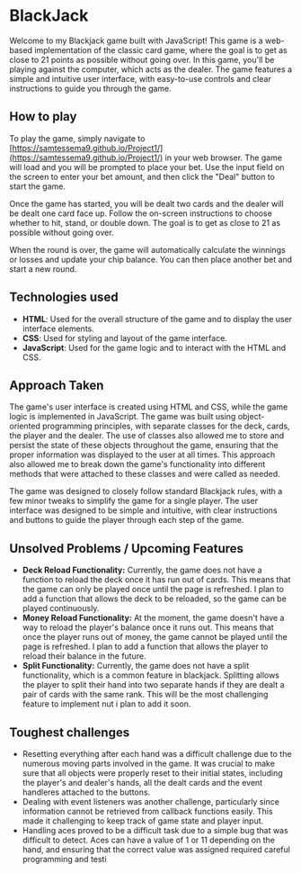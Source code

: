 # BlackJack  
Welcome to my Blackjack game built with JavaScript! This game is a web-based implementation of the classic card game, where the goal is to get as close to 21 points as possible without going over. In this game, you'll be playing against the computer, which acts as the dealer. The game features a simple and intuitive user interface, with easy-to-use controls and clear instructions to guide you through the game.
## How to play
To play the game, simply navigate to [https://samtessema9.github.io/Project1/](https://samtessema9.github.io/Project1/) in your web browser. The game will load and you will be prompted to place your bet. Use the input field on the screen to enter your bet amount, and then click the "Deal" button to start the game.

Once the game has started, you will be dealt two cards and the dealer will be dealt one card face up. Follow the on-screen instructions to choose whether to hit, stand, or double down. The goal is to get as close to 21 as possible without going over.

When the round is over, the game will automatically calculate the winnings or losses and update your chip balance. You can then place another bet and start a new round.
## Technologies used
- **HTML**: Used for the overall structure of the game and to display the user interface elements.
- **CSS**: Used for styling and layout of the game interface.
- **JavaScript**: Used for the game logic and to interact with the HTML and CSS.
## Approach Taken
The game's user interface is created using HTML and CSS, while the game logic is implemented in JavaScript. The game was built using object-oriented programming principles, with separate classes for the deck, cards, the player and the dealer. The use of classes also allowed me to store and persist the state of these objects throughout the game, ensuring that the proper information was displayed to the user at all times. This approach also allowed me to break down the game's functionality into different methods that were attached to these classes and were called as needed.

The game was designed to closely follow standard Blackjack rules, with a few minor tweaks to simplify the game for a single player. The user interface was designed to be simple and intuitive, with clear instructions and buttons to guide the player through each step of the game. 
## Unsolved Problems / Upcoming Features
- **Deck Reload Functionality:** Currently, the game does not have a function to reload the deck once it has run out of cards. This means that the game can only be played once until the page is refreshed. I plan to add a function that allows the deck to be reloaded, so the game can be played continuously.
- **Money Reload Functionality:** At the moment, the game doesn't have a way to reload the player's balance once it runs out. This means that once the player runs out of money, the game cannot be played until the page is refreshed. I plan to add a function that allows the player to reload their balance in the future.
- **Split Functionality:** Currently, the game does not have a split functionality, which is a common feature in blackjack. Splitting allows the player to split their hand into two separate hands if they are dealt a pair of cards with the same rank. This will be the most challenging feature to implement nut i plan to add it soon.
## Toughest challenges
- Resetting everything after each hand was a difficult challenge due to the numerous moving parts involved in the game. It was crucial to make sure that all objects were properly reset to their initial states, including the player's and dealer's hands, all the dealt cards and the event handleres attached to the buttons.
- Dealing with event listeners was another challenge, particularly since information cannot be retrieved from callback functions easily. This made it challenging to keep track of game state and player input.
- Handling aces proved to be a difficult task due to a simple bug that was difficult to detect. Aces can have a value of 1 or 11 depending on the hand, and ensuring that the correct value was assigned required careful programming and testi
